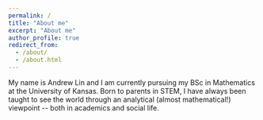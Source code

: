```yaml
---
permalink: /
title: "About me"
excerpt: "About me"
author_profile: true
redirect_from: 
  - /about/
  - /about.html
---
```


My name is Andrew Lin and I am currently pursuing my BSc in Mathematics at the University of Kansas. Born to parents in STEM, I have always been taught to see the world through an analytical (almost mathematical!) viewpoint -- both in academics and social life.

